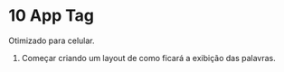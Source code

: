 # 10 App Tag

Otimizado para celular.

1. Começar criando um layout de como ficará a exibição das palavras.
